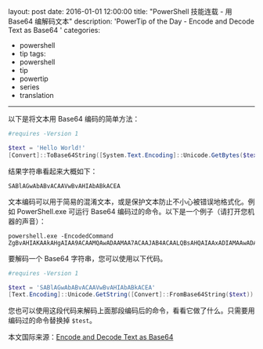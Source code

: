 ﻿layout: post
date: 2016-01-01 12:00:00
title: "PowerShell 技能连载 - 用 Base64 编解码文本"
description: 'PowerTip of the Day - Encode and Decode Text as Base64 '
categories:
- powershell
- tip
tags:
- powershell
- tip
- powertip
- series
- translation
---
以下是将文本用 Base64 编码的简单方法：

```powershell
#requires -Version 1

$text = 'Hello World!'
[Convert]::ToBase64String([System.Text.Encoding]::Unicode.GetBytes($text), 'InsertLineBreaks')
```

结果字符串看起来大概如下：

    SABlAGwAbABvACAAVwBvAHIAbABkACEA 

文本编码可以用于简易的混淆文本，或是保护文本防止不小心被错误地格式化。例如 PowerShell.exe 可运行 Base64 编码过的命令。以下是一个例子（请打开您机器的声音）：

```shell
powershell.exe -EncodedCommand ZgBvAHIAKAAkAHgAIAA9ACAAMQAwADAAMAA7ACAAJAB4ACAALQBsAHQAIAAxADIAMAAwADAAOwAgACQAeAArAD0AMQAwADAAMAApACAAewAgAFsAUwB5AHMAdABlAG0ALgBDAG8AbgBzAG8AbABlAF0AOgA6AEIAZQBlAHAAKAAkAHgALAAgADMAMAAwACkAOwAgACIAJAB4ACAASAB6ACIAfQA=
```

要解码一个 Base64 字符串，您可以使用以下代码。

```powershell
#requires -Version 1

$text = 'SABlAGwAbABvACAAVwBvAHIAbABkACEA'
[Text.Encoding]::Unicode.GetString([Convert]::FromBase64String($text))
```

您也可以使用这段代码来解码上面那段编码后的命令，看看它做了什么。只需要用编码过的命令替换掉 `$test`。

<!--more-->
本文国际来源：[Encode and Decode Text as Base64 ](http://community.idera.com/powershell/powertips/b/tips/posts/encode-and-decode-text-as-base64)
